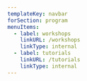 ```yaml
---
templateKey: navbar
forSection: program
menuItems:
  - label: workshops
    linkURL: /workshops
    linkType: internal
  - label: tutorials
    linkURL: /tutorials
    linkType: internal
---
```


